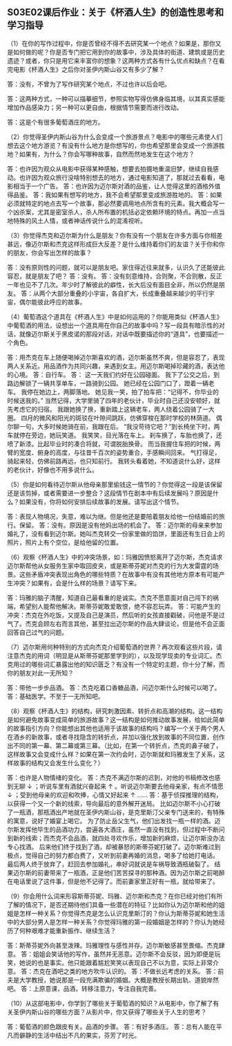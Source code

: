 ## S03E02课后作业：关于《杯酒人生》的创造性思考和学习指导 

（1）在你的写作过程中，你是否曾经不得不去研究某一个地点？如果是，那你又是如何做的呢？你是否专门把它用到你的故事中，涉及具体的街道、建筑或是历史遗迹？或者，你只是用它来丰富你的想象？这两种方式各有什么优点和缺点？在看完电影《杯酒人生》之后你对圣伊内斯山谷又有多少了解？

答：没有，不曾为了写作研究某个地点，不过也许以后会吧。

答：这两种方式，一种可以描摹细节，参照实物写得仿佛身临其境，以其真实感能增加作品感染力；另一种可以更自由，根据情节需要而进行改动。

答：这是个有很多葡萄酒庄的地方。

（2）你觉得圣伊内斯山谷为什么会变成一个旅游景点？电影中的哪些元素使人们想去这个地方游览？有没有什么地方是你想写的，你也希望那里会变成一个旅游胜地？如果有，为什么？你会写哪种故事，自然而然地发生在这个地方？

答：也许因为观众从电影中获得某种感触，想要去拍摄地重温旧梦，继续自我感动。也许因为观众旅行没啥特别想去的地方，通过电影知道了，那就过去看看，电影相当于一个广告。
答：也许因为迈尔斯对酒的品鉴，让人觉得这里的酒格外值得品鉴。
答：我如果有想写的地方，我不会希望那里变成旅游胜地的。
答：如果必须就特定的地点去写一个故事，那必然要调用地点所含有的元素。我大概会写一个凶杀案，尤其是密室杀人，杀人所布置的机括必定依赖环境的特点。再加一点当地特殊的风土人情，或者神话传说什么的混淆视听。

（3）你觉得杰克和迈尔斯为什么是朋友？你有没有一个朋友在许多方面与你相差甚远，像迈尔斯和杰克这样形成巨大反差？是什么维持着你们的友谊？关于你和你的朋友，你会写出怎样的故事？

答：没有原则性的问题，就可以是朋友吧。家住得近往来就多，认识久了还能彼此容忍，就是朋友了吧？
答：没有。
答：没有刻意维持，合则聚，不合则散，反正一年也见不了几次。年少时了解彼此的癖性，长大后没有面目全非，所以仍然是朋友。
答：从两个大部分重叠的小宇宙，各自扩大，长成重叠越来越少的平行宇宙，偶尔能彼此呼应的故事。

（4）葡萄酒这个道具在《杯酒人生》中是如何运用的？你能用类似《杯酒人生》中葡萄酒的用法，设想出一个道具用在你自己的故事中吗？写一段具有暗示性的对话，就像迈尔斯关于黑皮诺的那段对话，对话中既要描述你的“道具”，也要描述一个角色。

答：用杰克在车上随便喝掉迈尔斯喜欢的酒，迈尔斯虽然不爽，但是容忍了，表现两人关系近。用品酒作为共同兴趣，来遇到女主。用迈尔斯喝掉珍藏的酒，表达他的心境。
答：自行车。
答：
这一天我们约好在公园碰面。
我下了公交之后，到路边解锁了一辆共享单车，一路骑到公园。
她已经在公园门口了，蹬着一辆老车。
我停在她边上，两脚落地。
她见我一笑，拍了拍车把：“记得不，你毕业的时候送我的。”
当然记得，大学里骑了四年的老伙计，毕业时自己还没安顿好，就先考虑它的归宿。
我跟她换了换，重新踏上这辆老车，两人绕着公园骑了一大圈。
四月的微风和阳光的斑驳在叶隙间跳跃，仿佛穿梭在那时学校的林荫道。
偶尔聊一句，大多时候她骑在前，我跟在后。
“我没苛待它吧？”到长椅坐下时，两车就停在旁边，她玩笑道。
我笑笑，目光落在车上。
刹车换了，车胎也换了，还喷了新漆。比起毕业时的凑合将就，可谓脱胎换骨。
而当我握住车把的时候，两臂的宽度、俯身的高度，与往昔千百次的姿势重合，手感瞬间回来。
气打得足，骑起来轻，仿佛前路再远，也只知前行。
我转头看着她，不知道说什么好，这样的老伙计，好像也不用多说什么。

（5）你是如何看待迈尔斯从他母亲那里偷钱这一情节的？你觉得这一段是该保留还是该剪掉，或者需要进一步整合？这段情节在剧本中有后续发展吗？原因是什么？如果没有，你将如何安排后续故事的发展。请写出这个情节。

答：表现人物境况，失意，难以为继。但是他还是要陪着朋友给他一份结婚前的旅行。保留。
答：没有。原因是没有他妈出场的机会了。
答：迈尔斯的母亲来参加婚礼了，没有看到迈尔斯。她叫杰克转交一份家里做的馅饼，里面还有生日会上的照片，照片上有个空位，是给他留的位置。

（6）观察《杯酒人生》中的冲突场景，如：玛雅因愤怒离开了迈尔斯，杰克请求迈尔斯帮他从女服务生家中取回皮夹，或是斯蒂芬妮对杰克的行为大发雷霆的场景。这些矛盾冲突表现出角色的哪些特质？在故事中有没有其他地方原本有可能产生冲突？如果有，会是什么样的场景？请写下来。

答：玛雅的脑子清醒，知道自己最看重的是诚实。杰克不愿意面对自己闯下的祸端，希望别人能帮他解决。斯蒂芬妮敢爱敢恨，绝不容忍玩弄。
答：可能产生的冲突：杰克在外吃饭，又提及自己是演员，然后听的女孩直接戳破，问他是不是过气了。杰克会顾左右而言其他，甚至拉出迈尔斯的作品大肆谈论，但是他不会正面回答自己过气的问题。

（7）迈尔斯用何种特别的方式向杰克介绍葡萄酒的世界？再次观看这些片段，请注意杰克的用词（明显是从斯蒂芬妮那里学到的），以及现学现卖的专业词汇。杰克用过的哪些词汇暴露出他的知识匮乏？有没有一个特定的主题，你十分了解，而你的朋友对此一无所知？

答：带他一步步品酒。
答：杰克吃着口香糖品酒，问迈尔斯什么时候可以喝了。
答：基础医学。不至于一无所知吧。

（8）观察《杯酒人生》的结构，研究刺激因素、转折点和高潮的结构。这一结构是如何避免故事变成简单的旅游故事？这一结构是如何推动故事发展，给如此简单的故事指引方向？你能想出其他也适用于该故事的结构吗？编写一个关于两个男人在酒乡的新故事，或者寻找隐含的转折点，并加以强化放到故事的不同位置，创作出不同的第一幕、第二幕或第三幕。（比如，在第一个转折点，杰克的鼻子破了，这样故事又会变成什么样？如果在第一次约会时，迈尔斯就和玛雅发生了关系，这样故事的结构又会发生什么变化？）

答：也许是人物情绪的变化。
答：杰克不满迈尔斯的迟到，对他的书稿修改也感到无聊 ↓ ；听说车里有酒就兴奋起来 ↑ 。听说迈尔斯要去他母亲家，有点不情愿 ↓ ；受到他母亲的欢迎和吹捧，心情又好起来 ↑ ……
答：基于侦探推理的结构，以获得一个又一个新的线索，导向最后的意外解开迷局。
比如迈尔斯不小心打破了一瓶酒，那瓶酒出产地就在圣伊内斯山谷，是克里斯汀父亲专门送来的，有特殊的寓意，说好了婚宴上喝它。
为了防止岳父生气，他们出发找一瓶一样的酒。迈尔斯发挥他毕生的品酒功力，尝遍各大酒庄，虽然一直没有找到，但过程中不断问到新的线索；而杰克不会品酒，就四处寻欢作乐，增加新的麻烦，让迈尔斯没办法专心找酒。
后来他们终于找到了酒，却被暴怒的斯蒂芬妮打破了。迈尔斯难过到极点，觉得自己的努力都白费了，又听到前妻再婚的消息，喝多了给她打电话。
最后两人终于放弃了，赶回去参加婚礼，串好词就说是车祸导致酒瓶破裂了。
结果迈尔斯的前妻带来了一瓶酒，正是他们苦苦探寻的那种酒。因为迈尔斯之前喝醉在电话里说了这件事，但是他不记得了。而前妻家里正好有一瓶，就给带来了。

（9）你会用什么词来形容斯蒂芬妮、玛雅、迈尔斯和杰克？在你已经对他们有所了解的情况下，是否还期待他们具备一些潜在的特征？比如你认为迈尔斯和他的姐姐是怎样一种关系？你觉得杰克是怎么认识克里斯汀的？你认为斯蒂芬妮和她生活中的大部分男人是怎样一种关系？你觉得玛雅的第一段婚姻是怎样的？你认为她经历了何种艰难才能重新振作、继续生活？

答：斯蒂芬妮外向甚至泼辣。玛雅理性与感性并存。迈尔斯敏感甚至畏缩。杰克肆意。
答：姐姐会笑话他的写作，虽然并无恶意。迈尔斯不会反驳，因为即便是玩笑，她说的也是事实。他只能跟着尴尬笑笑以表现自己不以为意，实际上非常介意。
答：杰克在酒吧之类的地方吹牛认识的。
答：不做长远考虑的关系。
答：前夫是大学教授，她说那是一段充满欺骗的婚姻。大概是教授长期出轨、道貌岸然吧。
答：上原意课，品酒，转移注意力，专注自我完善。

（10）从这部电影中，你学到了哪些关于葡萄酒的知识？从电影中，你了解了有关圣伊内斯山谷的哪些方面？从影片中，你又获得了哪些关于人生的思考？

答：葡萄酒的颜色跟皮有关。品酒的步骤。
答：有好多酒庄。
答：总有人能在平凡而僻静的生活中结出不凡的果实，芬芳了时光。
